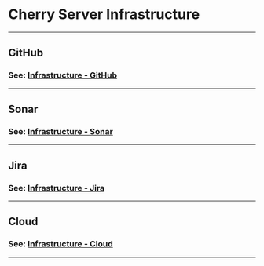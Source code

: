 # Cherry Server Infrastructure

<hr>

## GitHub

### See: [Infrastructure - GitHub](./doc/infrastructure_github.md)

<hr>

## Sonar

### See: [Infrastructure - Sonar](./doc/infrastructure_sonar.md)

<hr>

## Jira

### See: [Infrastructure - Jira](./doc/infrastructure_jira.md)

<hr>

## Cloud

### See: [Infrastructure - Cloud](./doc/infrastructure_cloud.md)

<hr>
